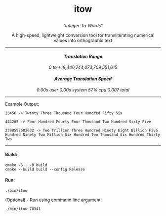 <h1><p align="center">itow</p></h1>
<p align="center"><i>"Integer-To-Words"</i></p>
<p align="center">A high-speed, lightweight conversion tool for transliterating numerical values into orthographic text</p>

---

<h4><p align="center"><i>Translation Range</i></p></h4>
<p align="center"><i>0 to +18,446,744,073,709,551,615</i></p>

<h4><p align="center"><i>Average Translation Speed</i></p></h4>
<p align="center"><i>0.00s user 0.00s system 57% cpu 0.007 total</i></p>

---

Example Output:

    23456 -> Twenty Three Thousand Four Hundred Fifty Six

    444265 -> Four Hundred Fourty Four Thousand Two Hundred Sixty Five

    2398592602632 -> Two Trillion Three Hundred Ninety Eight Billion Five Hundred Ninety Two Million Six Hundred Two Thousand Six Hundred Thirty Two

---

<h4>Build:</h4>

    cmake -S . -B build
    cmake --build build --config Release

<h4>Run:</h4>

    ./bin/itow



(Optional) - Run using command line argument:

    ./bin/itow 78341

